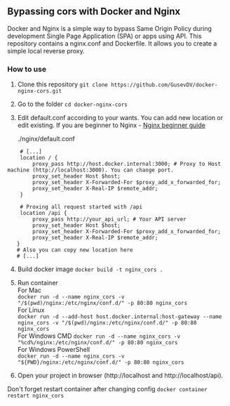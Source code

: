 ## Bypassing cors with Docker and Nginx

Docker and Nginx is a simple way to bypass Same Origin Policy during development Single Page Application (SPA) or apps using API.  This repository contains a nginx.conf and Dockerfile. It allows you to create a simple local reverse proxy.

### How to use

1. Clone this repository `git clone https://github.com/GusevDV/docker-nginx-cors.git`
2. Go to the folder `cd docker-nginx-cors`
3. Edit default.conf according to your wants. You can add new location or edit existing. If you are beginner to Nginx - [Nginx beginner guide](https://nginx.org/en/docs/beginners_guide.html)  
   

   ./nginx/default.conf
```nginx 
    # [...]
    location / {
        proxy_pass http://host.docker.internal:3000; # Proxy to Host machine (http://localhost:3000). You can change port.
	    proxy_set_header Host $host;
	    proxy_set_header X-Forwarded-For $proxy_add_x_forwarded_for;
	    proxy_set_header X-Real-IP $remote_addr;
    }
    
    # Proxing all request started with /api
    location /api { 
	    proxy_pass http://your_api_url; # Your API server
        proxy_set_header Host $host;
        proxy_set_header X-Forwarded-For $proxy_add_x_forwarded_for;
        proxy_set_header X-Real-IP $remote_addr;
   }
   # Also you can copy new location here 
   # [...]
```
4. Build docker image `docker build -t nginx_cors .`
5. Run container  
   For Mac  
   `docker run -d --name nginx_cors -v "/$(pwd)/nginx:/etc/nginx/conf.d/" -p 80:80 nginx_cors`  
   For Linux  
   `docker run -d --add-host host.docker.internal:host-gateway --name nginx_cors -v "/$(pwd)/nginx:/etc/nginx/conf.d/" -p 80:80 nginx_cors`  
   For Windows CMD 
   `docker run -d --name nginx_cors -v "%cd%/nginx:/etc/nginx/conf.d/" -p 80:80 nginx_cors`  
   For Windows PowerShell  
   `docker run -d --name nginx_cors -v "${PWD}/nginx:/etc/nginx/conf.d/" -p 80:80 nginx_cors`
   
6. Open your project in browser (http://localhost and http://localhost/api).

Don't forget restart container after changing config `docker container restart nginx_cors`
   
